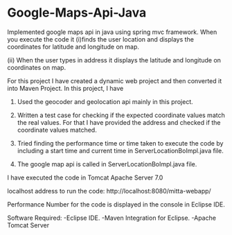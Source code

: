 # Google-Maps-Api-Java

Implemented google maps api in java using spring mvc framework. When you execute the code it (i)finds the user location and displays the coordinates for latitude and longitude on map.

(ii) When the user types in address it displays the latitude and longitude on coordinates on map.

For this project I have created a dynamic web project and then converted it into Maven Project. In this project, I have
 1. Used the geocoder and geolocation api mainly in this project.

 2. Written a test case for checking if the expected coordinate values match the real values. For that I have provided the address and checked if the coordinate values matched.

 3. Tried finding the performance time or time taken to execute the code by including a start time and current time in  ServerLocationBoImpl.java file.

4. The google map api is called in ServerLocationBoImpl.java file.

I have executed the code in Tomcat Apache Server 7.0

localhost address to run the code:
http://localhost:8080/mitta-webapp/

Performance Number for the code is displayed in the console in Eclipse IDE.

Software Required:
-Eclipse IDE.
-Maven Integration for Eclipse.
-Apache Tomcat Server
